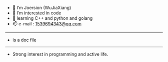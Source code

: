 - 👋 I’m Joersion (WuJiaXiang)
- 👀 I’m interested in code
- 🌱 learning C++ and python and golang
- 📫 e-mail : 1539694343@qq.com
**************************
* is a doc file

**************************
* Strong interest in programming and active life.
